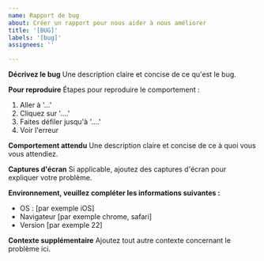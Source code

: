 ```yaml
---
name: Rapport de bug
about: Créer un rapport pour nous aider à nous améliorer
title: '[BUG]'
labels: '[bug]'
assignees: ''

---
```


**Décrivez le bug**
Une description claire et concise de ce qu'est le bug.

**Pour reproduire**
Étapes pour reproduire le comportement :
1. Aller à '...'
2. Cliquez sur '....'
3. Faites défiler jusqu'à '....'
4. Voir l'erreur

**Comportement attendu**
Une description claire et concise de ce à quoi vous vous attendiez.

**Captures d'écran**
Si applicable, ajoutez des captures d'écran pour expliquer votre problème.

**Environnement, veuillez compléter les informations suivantes :**
 - OS : [par exemple iOS]
 - Navigateur [par exemple chrome, safari]
 - Version [par exemple 22]

**Contexte supplémentaire**
Ajoutez tout autre contexte concernant le problème ici.
